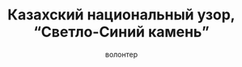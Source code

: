 ---
title: Казахский национальный узор, “Светло-Синий камень”
description: Значок или магнит. 32 мм, ручная работа
author: волонтер
cost: 3000₸
---